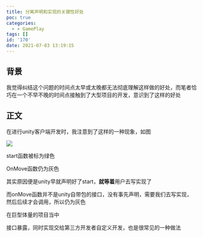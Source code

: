 ```yaml
---
title: 分离声明和实现的关键性好处
poc: true
categories:
  - - GamePlay
tags: []
id: '170'
date: 2021-07-03 13:19:15
---
```


## 背景

我觉得纠结这个问题的时间点太早或太晚都无法彻底理解这样做的好处，而笔者恰巧在一个不早不晚的时间点接触到了大型项目的开发，意识到了这样的好处

## 正文

在进行unity客户端开发时，我注意到了这样的一种现象，如图

![](https://www.ksroido.art/wp-content/uploads/2021/07/image.png)

start函数被标为绿色

OnMove函数仍为灰色

其实原因便是unity早就声明好了start，**就等着**用户去写实现了

而onMove函数并不是unity自带包的接口，没有事先声明，需要我们去写实现，然后后续才会调用，所以仍为灰色

在巨型体量的项目当中

接口暴露，同时实现交给第三方开发者自定义开发，也是很常见的一种做法
